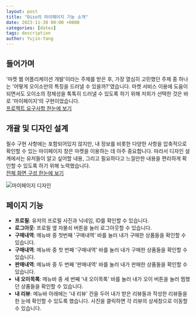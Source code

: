 ```yaml
---
layout: post
title: "Oiso의 마이페이지 기능 소개"
date: 2023-11-30 00:00 +0000
categories: [dates]
tags: description
author: Yujin-Yang
---
```


## 들어가며
 '마켓 웹 어플리케이션 개발'이라는 주제를 받은 후, 가장 열심히 고민했던 주제 중 하나는 '어떻게 오이소만의 특징을 드러낼 수 있을까?'였습니다. 마켓 서비스 이용에 도움이 되면서도 오이소의 정체성을 톡톡히 드러낼 수 있도록 하기 위해 저희가 선택한 것은 바로 '마이페이지'의 구현이었습니다.<br>
 [프로젝트 요구사항 한눈에 보기](https://docs.google.com/spreadsheets/d/13xf21WoCUF8Idq2_T3Hkjd5kDhR1O_bbwQH4rXohkF8/edit?usp=sharing)


## 개괄 및 디자인 설계
 필수 구현 사항에는 포함되어있지 않지만, 내 정보를 비롯한 다양한 사항을 압축적으로 확인할 수 있는 마이페이지 창은 마켓을 이용하는 데 아주 중요합니다. 따라서 디자인 설계에서는 유저들이 알고 싶어할 내용, 그리고 필요하다고 느낄만한 내용을 편리하게 확인할 수 있도록 하기 위해 노력했습니다.<br>
 [전체 화면 구성 한눈에 보기](https://www.figma.com/file/puXAFwygAR84p0ITGv9VHa/Menu-Structure?type=design&node-id=0-1&mode=design&t=3vJG8YYLp33K1KRv-0)

![마이페이지 디자인](https://github.com/Sarang-Han/Sarang-Han.github.io/assets/144914664/141b54e0-46f2-403c-9df3-47ca318c64ad)

## 페이지 기능
  - **프로필**: 유저의 프로필 사진과 닉네임, ID를 확인할 수 있습니다.<br>
  - **로그아웃**: 프로필 옆 자물쇠 버튼을 눌러 로그아웃할 수 있습니다.<br>
  - **구매내역**: 메뉴바 중 첫번째 '구매내역' 바를 눌러 내가 구매한 상품들을 확인할 수 있습니다.<br>
  - **구매내역**: 메뉴바 중 첫 번째 '구매내역' 바를 눌러 내가 구매한 상품들을 확인할 수 있습니다.<br>
  - **판매내역**: 메뉴바 중 두 번째 '판매내역' 바를 눌러 내가 판매한 상품들을 확인할 수 있습니다.<br>
  - **내 오이목록**: 메뉴바 중 세 번째 '내 오이목록' 바를 눌러 내가 오이 버튼을 눌러 찜했던 상품들을 확인할 수 있습니다.<br>
  - **내 리뷰**: 메뉴바 아래에는 '내 리뷰' 칸을 두어 내가 받은 리뷰들과 작성한 리뷰들을 한 눈에 확인할 수 있도록 했습니다. 사진을 클릭하면 각 리뷰의 상세창으로 이동할 수 있습니다.<br>

 
